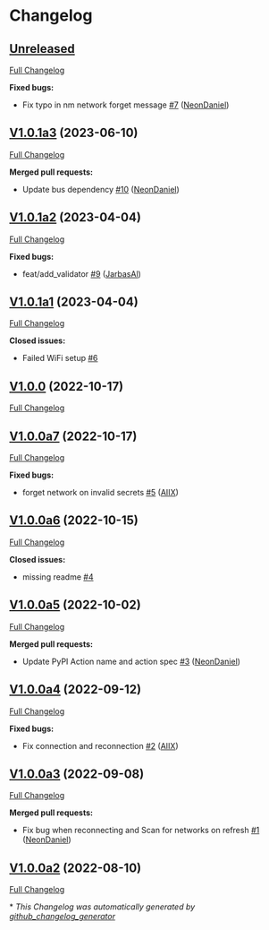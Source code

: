 # Changelog

## [Unreleased](https://github.com/OpenVoiceOS/ovos-PHAL-plugin-network-manager/tree/HEAD)

[Full Changelog](https://github.com/OpenVoiceOS/ovos-PHAL-plugin-network-manager/compare/V1.0.1a3...HEAD)

**Fixed bugs:**

- Fix typo in nm network forget message [\#7](https://github.com/OpenVoiceOS/ovos-PHAL-plugin-network-manager/pull/7) ([NeonDaniel](https://github.com/NeonDaniel))

## [V1.0.1a3](https://github.com/OpenVoiceOS/ovos-PHAL-plugin-network-manager/tree/V1.0.1a3) (2023-06-10)

[Full Changelog](https://github.com/OpenVoiceOS/ovos-PHAL-plugin-network-manager/compare/V1.0.1a2...V1.0.1a3)

**Merged pull requests:**

- Update bus dependency [\#10](https://github.com/OpenVoiceOS/ovos-PHAL-plugin-network-manager/pull/10) ([NeonDaniel](https://github.com/NeonDaniel))

## [V1.0.1a2](https://github.com/OpenVoiceOS/ovos-PHAL-plugin-network-manager/tree/V1.0.1a2) (2023-04-04)

[Full Changelog](https://github.com/OpenVoiceOS/ovos-PHAL-plugin-network-manager/compare/V1.0.1a1...V1.0.1a2)

**Fixed bugs:**

- feat/add\_validator [\#9](https://github.com/OpenVoiceOS/ovos-PHAL-plugin-network-manager/pull/9) ([JarbasAl](https://github.com/JarbasAl))

## [V1.0.1a1](https://github.com/OpenVoiceOS/ovos-PHAL-plugin-network-manager/tree/V1.0.1a1) (2023-04-04)

[Full Changelog](https://github.com/OpenVoiceOS/ovos-PHAL-plugin-network-manager/compare/V1.0.0...V1.0.1a1)

**Closed issues:**

- Failed WiFi setup [\#6](https://github.com/OpenVoiceOS/ovos-PHAL-plugin-network-manager/issues/6)

## [V1.0.0](https://github.com/OpenVoiceOS/ovos-PHAL-plugin-network-manager/tree/V1.0.0) (2022-10-17)

[Full Changelog](https://github.com/OpenVoiceOS/ovos-PHAL-plugin-network-manager/compare/V1.0.0a7...V1.0.0)

## [V1.0.0a7](https://github.com/OpenVoiceOS/ovos-PHAL-plugin-network-manager/tree/V1.0.0a7) (2022-10-17)

[Full Changelog](https://github.com/OpenVoiceOS/ovos-PHAL-plugin-network-manager/compare/V1.0.0a6...V1.0.0a7)

**Fixed bugs:**

- forget network on invalid secrets [\#5](https://github.com/OpenVoiceOS/ovos-PHAL-plugin-network-manager/pull/5) ([AIIX](https://github.com/AIIX))

## [V1.0.0a6](https://github.com/OpenVoiceOS/ovos-PHAL-plugin-network-manager/tree/V1.0.0a6) (2022-10-15)

[Full Changelog](https://github.com/OpenVoiceOS/ovos-PHAL-plugin-network-manager/compare/V1.0.0a5...V1.0.0a6)

**Closed issues:**

- missing readme [\#4](https://github.com/OpenVoiceOS/ovos-PHAL-plugin-network-manager/issues/4)

## [V1.0.0a5](https://github.com/OpenVoiceOS/ovos-PHAL-plugin-network-manager/tree/V1.0.0a5) (2022-10-02)

[Full Changelog](https://github.com/OpenVoiceOS/ovos-PHAL-plugin-network-manager/compare/V1.0.0a4...V1.0.0a5)

**Merged pull requests:**

- Update PyPI Action name and action spec [\#3](https://github.com/OpenVoiceOS/ovos-PHAL-plugin-network-manager/pull/3) ([NeonDaniel](https://github.com/NeonDaniel))

## [V1.0.0a4](https://github.com/OpenVoiceOS/ovos-PHAL-plugin-network-manager/tree/V1.0.0a4) (2022-09-12)

[Full Changelog](https://github.com/OpenVoiceOS/ovos-PHAL-plugin-network-manager/compare/V1.0.0a3...V1.0.0a4)

**Fixed bugs:**

- Fix connection and reconnection [\#2](https://github.com/OpenVoiceOS/ovos-PHAL-plugin-network-manager/pull/2) ([AIIX](https://github.com/AIIX))

## [V1.0.0a3](https://github.com/OpenVoiceOS/ovos-PHAL-plugin-network-manager/tree/V1.0.0a3) (2022-09-08)

[Full Changelog](https://github.com/OpenVoiceOS/ovos-PHAL-plugin-network-manager/compare/V1.0.0a2...V1.0.0a3)

**Merged pull requests:**

- Fix bug when reconnecting and Scan for networks on refresh [\#1](https://github.com/OpenVoiceOS/ovos-PHAL-plugin-network-manager/pull/1) ([NeonDaniel](https://github.com/NeonDaniel))

## [V1.0.0a2](https://github.com/OpenVoiceOS/ovos-PHAL-plugin-network-manager/tree/V1.0.0a2) (2022-08-10)

[Full Changelog](https://github.com/OpenVoiceOS/ovos-PHAL-plugin-network-manager/compare/6c47934f0cad8435fa303ab5c7b6f4e1f3c90fe8...V1.0.0a2)



\* *This Changelog was automatically generated by [github_changelog_generator](https://github.com/github-changelog-generator/github-changelog-generator)*

